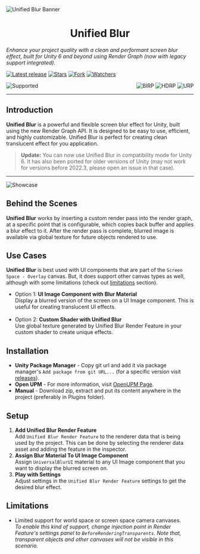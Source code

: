 <img align="center" alt="Unified Blur Banner" src="https://github.com/user-attachments/assets/262f9232-0f05-49fb-ac7d-622e24b8f9c5"/>

<h1 align="center">
<strong>Unified Blur</strong>
</h1>

*Enhance your project quality with a clean and performant screen blur effect, built for Unity 6 and beyond using Render Graph (now with legacy support integrated).*

[![Latest release](https://img.shields.io/github/v/release/lukakldiashvili/Unified-Universal-Blur?label=Latest%20release&style=flat-square)](https://github.com/lukakldiashvili/Unified-Universal-Blur/releases)
[![Stars](https://img.shields.io/github/stars/lukakldiashvili/Unified-Universal-Blur?style=flat-square)](https://github.com/lukakldiashvili/Unified-Universal-Blur/stargazers)
[![Fork](https://img.shields.io/github/forks/lukakldiashvili/Unified-Universal-Blur?style=flat-square)](https://github.com/lukakldiashvili/Unified-Universal-Blur/network/members)
[![Watchers](https://img.shields.io/github/watchers/lukakldiashvili/Unified-Universal-Blur?style=flat-square)](https://github.com/lukakldiashvili/Unified-Universal-Blur/watchers)

<img align="left" alt="Supported" src="https://img.shields.io/badge/Supported Version->=_2023.3-green?style=flat-square" style="margin-right: 4px;"/>
<img align="right" alt="URP" src="https://img.shields.io/badge/URP-Yes-green?style=flat-square" style="margin-left: 4px;"/>
<img align="right" alt="HDRP" src="https://img.shields.io/badge/HDRP-No-red?style=flat-square" style="margin-left: 4px;"/>
<img align="right" alt="BIRP" src="https://img.shields.io/badge/BIRP-No-red?style=flat-square" style="margin-left: 4px;"/>

<br>

---
## Introduction

**Unified Blur** is a powerful and flexible screen blur effect for Unity, built using the new Render Graph API. It is designed to be easy to use, efficient, and highly customizable. Unified Blur is perfect for creating clean translucent effect for you application.

> **Update:** You can now use Unified Blur in compatibility mode for Unity 6. It has also been ported for older versions of Unity (may not work for versions before 2022.3, please open an issue in that case).<br>

---

<img align="center" alt="Showcase" src="https://github.com/user-attachments/assets/f97043d5-ed16-45da-91e9-e1d4bdf20518"/>

## Behind the Scenes

**Unified Blur** works by inserting a custom render pass into the render graph, at a specific point that is configurable, which copies back buffer and applies a blur effect to it. After the render pass is complete, blurred image is available via global texture for future objects rendered to use.

## Use Cases

**Unified Blur** is best used with UI components that are part of the `Screen Space - Overlay` canvas. But, it does support other canvas types as well, although with some limitations (check out [limitations](#limitations) section).

- Option 1: **UI Image Component with Blur Material**<br>
  Display a blurred version of the screen on a UI Image component. This is useful for creating translucent UI effects.
<br><br>
- Option 2: **Custom Shader with Unified Blur**<br>
  Use global texture generated by Unified Blur Render Feature in your custom shader to create unique effects.

## Installation

- **Unity Package Manager** - Copy git url and add it via package manager's `Add package from git URL...` (for a specific version visit [releases](https://github.com/lukakldiashvili/Unified-Universal-Blur/releases)).
- **Open UPM** - For more information, visit [OpenUPM Page](https://openupm.com/packages/com.unify.unified-universal-blur/).
- **Manual** - Download zip, extract and put its content anywhere in the project (preferably in Plugins folder).

## Setup

1. **Add Unified Blur Render Feature**<br>
   Add `Unified Blur Render Feature` to the renderer data that is being used by the project. This can be done by selecting the renderer data asset and adding the feature in the inspector.
2. **Assign Blur Material To UI Image Component**<br>
    Assign `UniversalBlurUI` material to any UI Image component that you want to display the blurred screen on.
3. **Play with Settings**<br>
   Adjust settings in the `Unified Blur Render Feature` settings to get the desired blur effect.

## Limitations

- Limited support for world space or screen space camera canvases.<br>
*To enable this kind of support, change injection point in Render Feature's settings panel to `BeforeRenderingTransparents`. Note that, transparent objects and other canvases will not be visible in this scenario.*
